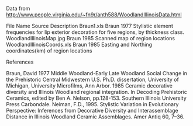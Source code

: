 Data from http://www.people.virginia.edu/~fn9r/anth588/WoodlandIllinoisData.html

File Name	Source	Description
Braun1.xls	Braun 1977	Stylistic element frequencies for lip exterior decoration for five regions, by thickness class.
WoodlandIllinoisMap.jpg	Braun 1985	Scanned map of region locations
WoodlandIllinoisCoords.xls	Braun 1985	Easting and Northing coordinates(km) of region locations

References

Braun, David 
1977 Middle Woodland-Early Late Woodland Social Change in the Prehistoric Central Midwestern U.S. Ph.D. dissertation, University of Michigan, University Microfilms, Ann Arbor. 
1985 Ceramic decorative diversity and Illinois Woodland regional integration. In Decoding Prehistoric Ceramics, edited by Ben A. Nelson, pp.128-153. Southern Illinois University Press Carbondale.
Neiman, F.D., 1995. Stylistic Variation in Evolutionary Perspective: Inferences from Decorative Diversity and Interassemblage Distance in Illinois Woodland Ceramic Assemblages. Amer Antiq 60, 7–36.
